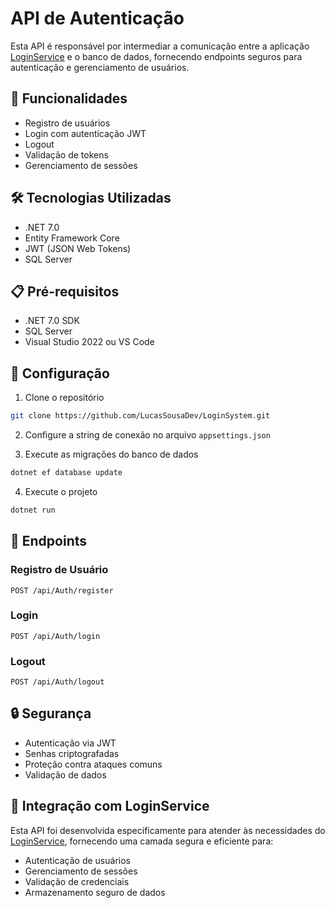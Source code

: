 # API de Autenticação

Esta API é responsável por intermediar a comunicação entre a aplicação [LoginService](https://github.com/LucasSousaDev/LoginService) e o banco de dados, fornecendo endpoints seguros para autenticação e gerenciamento de usuários.

## 🚀 Funcionalidades

- Registro de usuários
- Login com autenticação JWT
- Logout
- Validação de tokens
- Gerenciamento de sessões

## 🛠️ Tecnologias Utilizadas

- .NET 7.0
- Entity Framework Core
- JWT (JSON Web Tokens)
- SQL Server

## 📋 Pré-requisitos

- .NET 7.0 SDK
- SQL Server
- Visual Studio 2022 ou VS Code

## 🔧 Configuração

1. Clone o repositório
```bash
git clone https://github.com/LucasSousaDev/LoginSystem.git
```

2. Configure a string de conexão no arquivo `appsettings.json`

3. Execute as migrações do banco de dados
```bash
dotnet ef database update
```

4. Execute o projeto
```bash
dotnet run
```

## 📝 Endpoints

### Registro de Usuário
```
POST /api/Auth/register
```

### Login
```
POST /api/Auth/login
```

### Logout
```
POST /api/Auth/logout
```

## 🔒 Segurança

- Autenticação via JWT
- Senhas criptografadas
- Proteção contra ataques comuns
- Validação de dados

## 🤝 Integração com LoginService

Esta API foi desenvolvida especificamente para atender às necessidades do [LoginService](https://github.com/LucasSousaDev/LoginService), fornecendo uma camada segura e eficiente para:

- Autenticação de usuários
- Gerenciamento de sessões
- Validação de credenciais
- Armazenamento seguro de dados


